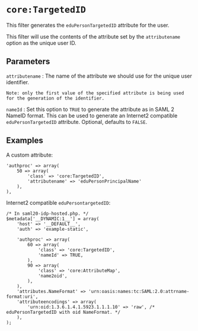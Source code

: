 `core:TargetedID`
=================

This filter generates the `eduPersonTargetedID` attribute for the user.

This filter will use the contents of the attribute set by the `attributename` option as the unique user ID.

Parameters
----------

`attributename`
:   The name of the attribute we should use for the unique user identifier.

    Note: only the first value of the specified attribute is being used for the generation of the identifier.

`nameId`
:   Set this option to `TRUE` to generate the attribute as in SAML 2 NameID format.
    This can be used to generate an Internet2 compatible `eduPersonTargetedID` attribute.
    Optional, defaults to `FALSE`.


Examples
--------

A custom attribute:

    'authproc' => array(
        50 => array(
            'class' => 'core:TargetedID',
            'attributename' => 'eduPersonPrincipalName'
        ),
    ),

Internet2 compatible `eduPersontargetedID`:

    /* In saml20-idp-hosted.php. */
    $metadata['__DYNAMIC:1__'] = array(
        'host' => '__DEFAULT__',
        'auth' => 'example-static',

        'authproc' => array(
            60 => array(
                'class' => 'core:TargetedID',
                'nameId' => TRUE,
            ),
            90 => array(
                'class' => 'core:AttributeMap',
                'name2oid',
            ),
        ),
        'attributes.NameFormat' => 'urn:oasis:names:tc:SAML:2.0:attrname-format:uri',
        'attributeencodings' => array(
            'urn:oid:1.3.6.1.4.1.5923.1.1.1.10' => 'raw', /* eduPersonTargetedID with oid NameFormat. */
        ),
    );
